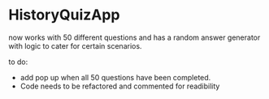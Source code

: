 # HistoryQuizApp

now works with 50 different questions and has a random answer generator with logic to cater for certain scenarios.

to do:

* add pop up when all 50 questions have been completed.
* Code needs to be refactored and commented for readibility
